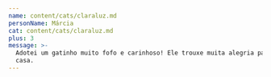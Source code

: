 ```yaml
---
name: content/cats/claraluz.md
personName: Márcia
cat: content/cats/claraluz.md
plus: 3
message: >-
  Adotei um gatinho muito fofo e carinhoso! Ele trouxe muita alegria para minha
  casa.
---
```


